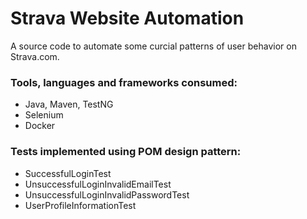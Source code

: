 # Strava Website Automation
A source code to automate some curcial patterns of user behavior on Strava.com.

### Tools, languages and frameworks consumed:
- Java, Maven, TestNG
- Selenium
- Docker 

### Tests implemented using POM design pattern:
- SuccessfulLoginTest
- UnsuccessfulLoginInvalidEmailTest
- UnsuccessfulLoginInvalidPasswordTest
- UserProfileInformationTest
